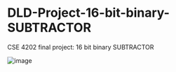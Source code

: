 # DLD-Project-16-bit-binary-SUBTRACTOR
CSE 4202 final project: 16 bit binary SUBTRACTOR


![image](https://github.com/rawadhossain/DLD-Project-16-bit-binary-SUBTRACTOR/assets/151036956/272411c3-3668-4c73-85a7-d4de112feb2e)
